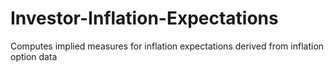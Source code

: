 # Investor-Inflation-Expectations
Computes implied measures for inflation expectations derived from inflation option data
